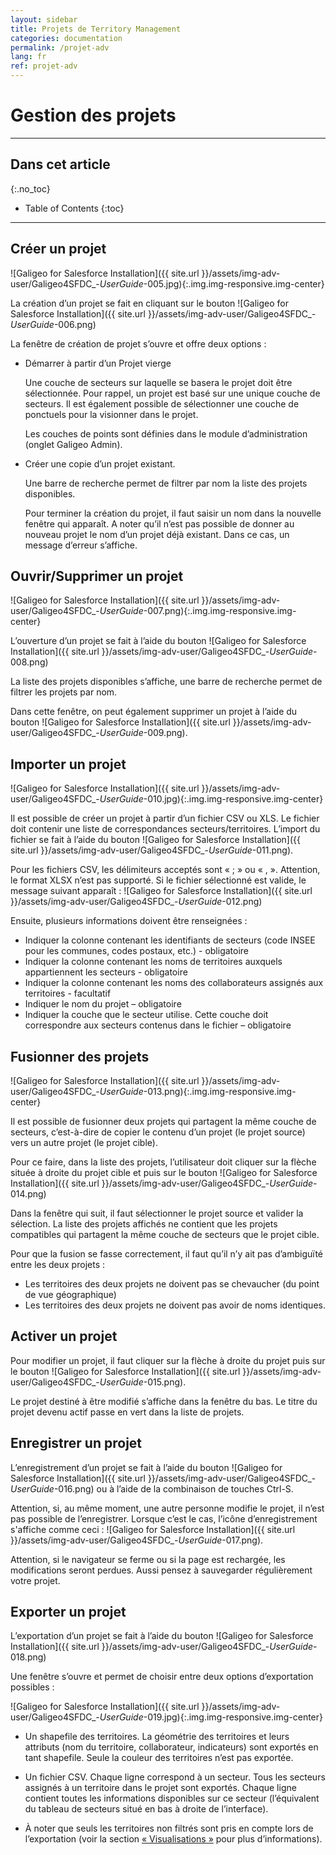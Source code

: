 ```yaml
---
layout: sidebar
title: Projets de Territory Management
categories: documentation
permalink: /projet-adv
lang: fr
ref: projet-adv
---
```


# Gestion des projets

---

## Dans cet article
{:.no_toc}

* Table of Contents
{:toc}

---

## Créer un projet

![Galigeo for Salesforce Installation]({{ site.url }}/assets/img-adv-user/Galigeo4SFDC_-_UserGuide_-005.jpg){:.img.img-responsive.img-center}


La création d’un projet se fait en cliquant sur le bouton ![Galigeo for Salesforce Installation]({{ site.url }}/assets/img-adv-user/Galigeo4SFDC_-_UserGuide_-006.png)

La fenêtre de création de projet s’ouvre et offre deux options :

- Démarrer à partir d’un Projet vierge

	Une couche de secteurs sur laquelle se basera le projet doit être sélectionnée. Pour rappel, un projet est basé sur une unique couche de secteurs. Il est également possible de sélectionner une couche de ponctuels pour la visionner dans le projet.

	Les couches de points sont définies dans le module d’administration (onglet Galigeo Admin).

- Créer une copie d’un projet existant.

	Une barre de recherche permet de filtrer par nom la liste des projets disponibles.

	Pour terminer la création du projet, il faut saisir un nom dans la nouvelle fenêtre qui apparaît. A noter qu’il n’est pas possible de donner au nouveau projet le nom d’un projet déjà existant. Dans ce cas, un message d’erreur s’affiche.

## Ouvrir/Supprimer un projet

![Galigeo for Salesforce Installation]({{ site.url }}/assets/img-adv-user/Galigeo4SFDC_-_UserGuide_-007.png){:.img.img-responsive.img-center}

L’ouverture d’un projet se fait à l’aide du bouton ![Galigeo for Salesforce Installation]({{ site.url }}/assets/img-adv-user/Galigeo4SFDC_-_UserGuide_-008.png)

La liste des projets disponibles s’affiche, une barre de recherche permet de filtrer les projets par nom.

Dans cette fenêtre, on peut également supprimer un projet à l’aide du bouton  ![Galigeo for Salesforce Installation]({{ site.url }}/assets/img-adv-user/Galigeo4SFDC_-_UserGuide_-009.png).

## Importer un projet

![Galigeo for Salesforce Installation]({{ site.url }}/assets/img-adv-user/Galigeo4SFDC_-_UserGuide_-010.jpg){:.img.img-responsive.img-center}

Il est possible de créer un projet à partir d’un fichier CSV ou XLS. Le fichier doit contenir une liste de correspondances secteurs/territoires. L’import du fichier se fait à l’aide du bouton ![Galigeo for Salesforce Installation]({{ site.url }}/assets/img-adv-user/Galigeo4SFDC_-_UserGuide_-011.png).
 
Pour les fichiers CSV, les délimiteurs acceptés sont « ; » ou « , ». Attention, le format XLSX n’est pas supporté. Si le fichier sélectionné est valide, le message suivant apparaît : ![Galigeo for Salesforce Installation]({{ site.url }}/assets/img-adv-user/Galigeo4SFDC_-_UserGuide_-012.png)

Ensuite, plusieurs informations doivent être renseignées :

- Indiquer la colonne contenant les identifiants de secteurs (code INSEE pour les communes, codes postaux, etc.) - obligatoire
- Indiquer la colonne contenant les noms de territoires auxquels appartiennent les secteurs - obligatoire
- Indiquer la colonne contenant les noms des collaborateurs assignés aux territoires - facultatif
- Indiquer le nom du projet – obligatoire
- Indiquer la couche que le secteur utilise. Cette couche doit correspondre aux secteurs contenus dans le fichier – obligatoire

## Fusionner des projets

![Galigeo for Salesforce Installation]({{ site.url }}/assets/img-adv-user/Galigeo4SFDC_-_UserGuide_-013.png){:.img.img-responsive.img-center}

Il est possible de fusionner deux projets qui partagent la même couche de secteurs, c’est-à-dire de copier le contenu d’un projet (le projet source) vers un autre projet (le projet cible). 

Pour ce faire, dans la liste des projets, l’utilisateur doit cliquer sur la flèche située à droite du projet cible et puis sur le bouton ![Galigeo for Salesforce Installation]({{ site.url }}/assets/img-adv-user/Galigeo4SFDC_-_UserGuide_-014.png)

Dans la fenêtre qui suit, il faut sélectionner le projet source et valider la sélection. La liste des projets affichés ne contient que les projets compatibles qui partagent la même couche de secteurs que le projet cible.

Pour que la fusion se fasse correctement, il faut qu’il n’y ait pas d’ambiguïté entre les deux projets :

- Les territoires des deux projets ne doivent pas se chevaucher (du point de vue géographique)
- Les territoires des deux projets ne doivent pas avoir de noms identiques.

## Activer un projet

Pour modifier un projet, il faut cliquer sur la flèche à droite du projet puis sur le bouton ![Galigeo for Salesforce Installation]({{ site.url }}/assets/img-adv-user/Galigeo4SFDC_-_UserGuide_-015.png).

Le projet destiné à être modifié s’affiche dans la fenêtre du bas. Le titre du projet devenu actif passe en vert dans la liste de projets.

## Enregistrer un projet

L’enregistrement d’un projet se fait à l’aide du bouton ![Galigeo for Salesforce Installation]({{ site.url }}/assets/img-adv-user/Galigeo4SFDC_-_UserGuide_-016.png) ou à l’aide de la combinaison de touches Ctrl-S.

Attention, si, au même moment, une autre personne modifie le projet, il n’est pas possible de l’enregistrer. Lorsque c’est le cas, l’icône d’enregistrement s'affiche comme ceci : ![Galigeo for Salesforce Installation]({{ site.url }}/assets/img-adv-user/Galigeo4SFDC_-_UserGuide_-017.png).

Attention, si le navigateur se ferme ou si la page est rechargée, les modifications seront perdues. Aussi pensez à sauvegarder régulièrement votre projet.

## Exporter un projet

L’exportation d’un projet se fait à l’aide du bouton ![Galigeo for Salesforce Installation]({{ site.url }}/assets/img-adv-user/Galigeo4SFDC_-_UserGuide_-018.png)

Une fenêtre s’ouvre et permet de choisir entre deux options d’exportation possibles :

![Galigeo for Salesforce Installation]({{ site.url }}/assets/img-adv-user/Galigeo4SFDC_-_UserGuide_-019.jpg){:.img.img-responsive.img-center}

- Un shapefile des territoires. La géométrie des territoires et leurs attributs (nom du territoire, collaborateur, indicateurs) sont exportés en tant shapefile. Seule la couleur des territoires n’est pas exportée.

- Un fichier CSV. Chaque ligne correspond à un secteur. Tous les secteurs assignés à un territoire dans le projet sont exportés. Chaque ligne contient toutes les informations disponibles sur ce secteur (l’équivalent du tableau de secteurs situé en bas à droite de l’interface).

- À noter que seuls les territoires non filtrés sont pris en compte lors de l’exportation (voir la section [« Visualisations »](/visualisations-adv) pour plus d’informations).


